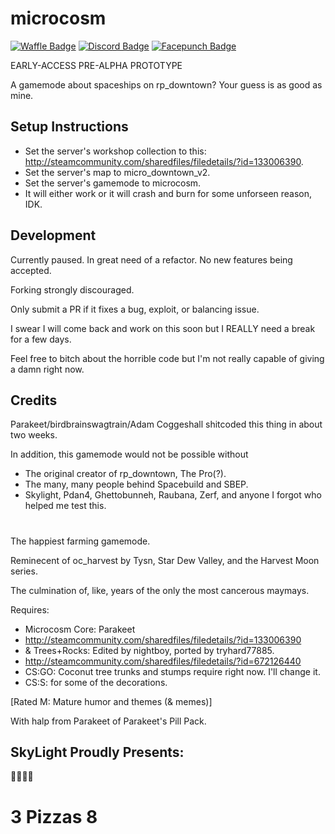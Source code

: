 # microcosm
[![Waffle Badge](https://badge.waffle.io/birdbrainswagtrain/microcosm.png?label=ready&title=Ready)](https://waffle.io/birdbrainswagtrain/microcosm)
[![Discord Badge](https://img.shields.io/badge/Developer_Discord-Join-blue.svg)](https://discord.gg/Gzg3Wjx)
[![Facepunch Badge](https://img.shields.io/badge/Facepunch_Thread-Discuss-red.svg)](https://facepunch.com/showthread.php?t=1547623)

EARLY-ACCESS PRE-ALPHA PROTOTYPE

A gamemode about spaceships on rp_downtown? Your guess is as good as mine.

## Setup Instructions
- Set the server's workshop collection to this: http://steamcommunity.com/sharedfiles/filedetails/?id=133006390.
- Set the server's map to micro_downtown_v2.
- Set the server's gamemode to microcosm.
- It will either work or it will crash and burn for some unforseen reason, IDK.

## Development

Currently paused. In great need of a refactor. No new features being accepted.

Forking strongly discouraged.

Only submit a PR if it fixes a bug, exploit, or balancing issue.

I swear I will come back and work on this soon but I REALLY need a break for a few days.

Feel free to bitch about the horrible code but I'm not really capable of giving a damn right now.

## Credits
Parakeet/birdbrainswagtrain/Adam Coggeshall shitcoded this thing in about two weeks.

In addition, this gamemode would not be possible without
- The original creator of rp_downtown, The Pro(?).
- The many, many people behind Spacebuild and SBEP.
- Skylight, Pdan4, Ghettobunneh, Raubana, Zerf, and anyone I forgot who helped me test this.


#
#
#

The happiest farming gamemode.

Reminecent of oc_harvest by Tysn, Star Dew Valley, and the Harvest Moon series.

The culmination of, like, years of the only the most cancerous maymays.

Requires:   
- Microcosm Core: Parakeet
- http://steamcommunity.com/sharedfiles/filedetails/?id=133006390
- & Trees+Rocks: Edited by nightboy, ported by tryhard77885.
- http://steamcommunity.com/sharedfiles/filedetails/?id=672126440
- CS:GO: Coconut tree trunks and stumps require right now. I'll change it.
- CS:S: for some of the decorations.

[Rated M: Mature humor and themes (& memes)]

With halp from Parakeet of Parakeet's Pill Pack.

## SkyLight Proudly Presents:

🍕🍕🍕😋
# 3 Pizzas 8